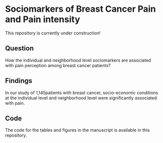 
# Sociomarkers of Breast Cancer Pain and Pain intensity

This repository is currently under construction!

## Question

How the individual and neighborhood level sociomarkers are associated with pain perception among breast cancer patients?

## Findings

In our study of 1,145patients with breast cancer, socio-economic conditions at the individual level and neighborhood level were significantly associated with pain. 

## Code

The code for the tables and figures in the manuscript is available in this repository.

